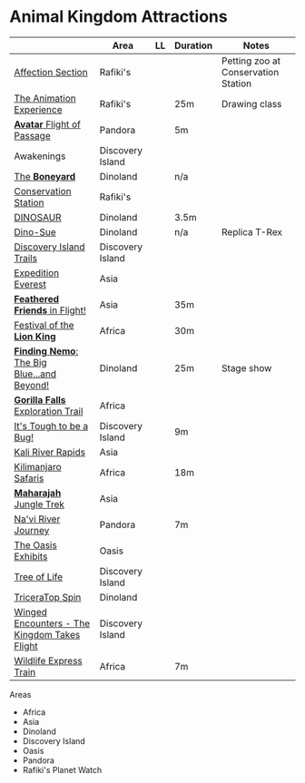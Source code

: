 # Animal Kingdom Attractions


|   | Area | LL |Duration|Notes|
|---|------|----|--------|-----|
|[Affection Section](https://disneyworld.disney.go.com/attractions/animal-kingdom/affection-section/)|Rafiki's| | |Petting zoo at Conservation Station|
|[The Animation Experience](https://disneyworld.disney.go.com/attractions/animal-kingdom/animation-experience/)|Rafiki's| |25m|Drawing class|
|[**Avatar** Flight of Passage](https://disneyworld.disney.go.com/attractions/animal-kingdom/avatar-flight-of-passage/)|Pandora| |5m| |
|Awakenings|Discovery Island| | | |
|[The **Boneyard**](https://disneyworld.disney.go.com/attractions/animal-kingdom/boneyard/)|Dinoland| |n/a| |
|[Conservation Station](https://disneyworld.disney.go.com/attractions/animal-kingdom/conservation-station/)|Rafiki's| | | |
|[DINOSAUR](https://disneyworld.disney.go.com/attractions/animal-kingdom/dinosaur/)|Dinoland| |3.5m| |
|[Dino-Sue](https://disneyworld.disney.go.com/attractions/animal-kingdom/dino-sue/)|Dinoland| |n/a|Replica T-Rex|
|[Discovery Island Trails](https://disneyworld.disney.go.com/attractions/animal-kingdom/discovery-island-trails/)|Discovery Island| | | |
|[Expedition Everest](https://disneyworld.disney.go.com/attractions/animal-kingdom/expedition-everest/)|Asia| | | |
|[**Feathered Friends** in Flight!](https://disneyworld.disney.go.com/entertainment/animal-kingdom/feathered-friends/)|Asia| |35m| |
|[Festival of the **Lion King**](https://disneyworld.disney.go.com/entertainment/animal-kingdom/festival-of-the-lion-king/)|Africa| |30m| |
|[**Finding Nemo**: The Big Blue...and Beyond!](https://disneyworld.disney.go.com/entertainment/animal-kingdom/finding-nemo-big-blue-and-beyond/)|Dinoland| |25m|Stage show|
|[**Gorilla Falls** Exploration Trail](https://disneyworld.disney.go.com/attractions/animal-kingdom/gorilla-falls-forest-exploration-trail/)|Africa| | | |
|[It's Tough to be a Bug!](https://disneyworld.disney.go.com/attractions/animal-kingdom/its-tough-to-be-a-bug/)|Discovery Island| |9m| |
|[Kali River Rapids](https://disneyworld.disney.go.com/attractions/animal-kingdom/kali-river-rapids/)|Asia| | | |
|[Kilimanjaro Safaris](https://disneyworld.disney.go.com/attractions/animal-kingdom/kilimanjaro-safaris/)|Africa| |18m| |
|[**Maharajah** Jungle Trek](https://disneyworld.disney.go.com/attractions/animal-kingdom/maharajah-jungle-trek/)|Asia| | | |
|[Na'vi River Journey](https://disneyworld.disney.go.com/attractions/animal-kingdom/navi-river-journey/)|Pandora| |7m| |
|[The Oasis Exhibits](https://disneyworld.disney.go.com/attractions/animal-kingdom/oasis-exhibits/)|Oasis| | | |
|[Tree of Life](https://disneyworld.disney.go.com/attractions/animal-kingdom/tree-of-life/)|Discovery Island| | | |
|[TriceraTop Spin](https://disneyworld.disney.go.com/attractions/animal-kingdom/tricera-top-spin/)|Dinoland| | |
|[Winged Encounters - The Kingdom Takes Flight](https://disneyworld.disney.go.com/entertainment/animal-kingdom/winged-encounters/)|Discovery Island| | |
|[Wildlife Express Train](https://disneyworld.disney.go.com/attractions/animal-kingdom/wildlife-express-train/)|Africa| |7m| |


Areas

- Africa
- Asia
- Dinoland
- Discovery Island
- Oasis
- Pandora
- Rafiki's Planet Watch

